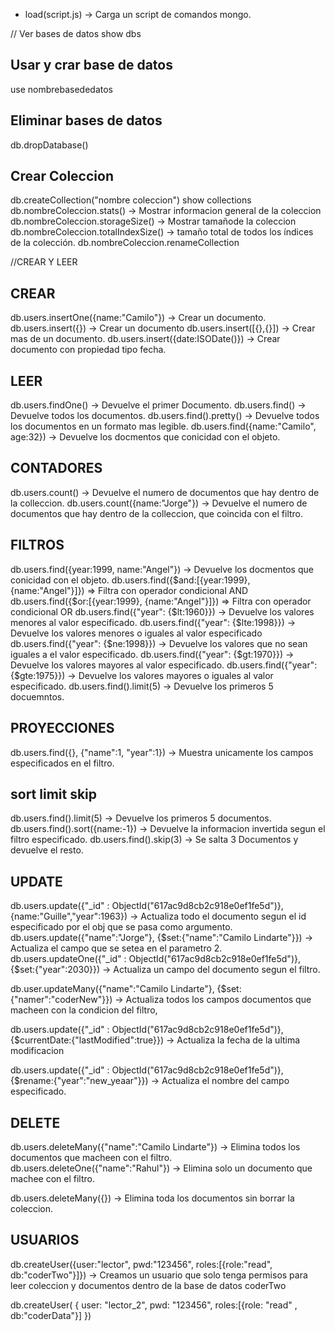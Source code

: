 - load(script.js) -> Carga un script de comandos mongo.

// Ver bases de datos
show dbs

## Usar y crar base de datos

use nombrebasededatos

## Eliminar bases de datos

db.dropDatabase()

## Crear Coleccion

db.createCollection("nombre coleccion")
show collections
db.nombreColeccion.stats() -> Mostrar informacion general de la coleccion
db.nombreColeccion.storageSize() -> Mostrar tamañode la coleccion
db.nombreColeccion.totalIndexSize() -> tamaño total de todos los índices de la colección.
db.nombreColeccion.renameCollection

//CREAR Y LEER

## CREAR

db.users.insertOne({name:"Camilo"}) -> Crear un documento.
db.users.insert({}) -> Crear un documento
db.users.insert([{},{}]) -> Crear mas de un documento.
db.users.insert({date:ISODate()}) -> Crear documento con propiedad tipo fecha.

## LEER

db.users.findOne() -> Devuelve el primer Documento.
db.users.find() -> Devuelve todos los documentos.
db.users.find().pretty() -> Devuelve todos los documentos en un formato mas legible.
db.users.find({name:"Camilo", age:32}) -> Devuelve los docmentos que conicidad con el objeto.

## CONTADORES

db.users.count() -> Devuelve el numero de documentos que hay dentro de la colleccion.
db.users.count({name:"Jorge"}) -> Devuelve el numero de documentos que hay dentro de la colleccion, que coincida con el filtro.

## FILTROS

db.users.find({year:1999, name:"Angel"}) -> Devuelve los docmentos que conicidad con el objeto.
db.users.find({$and:[{year:1999}, {name:"Angel"}]}) => Filtra con operador condicional AND
db.users.find({$or:[{year:1999}, {name:"Angel"}]}) => Filtra con operador condicional OR
db.users.find({"year": {$lt:1960}}) -> Devuelve los valores menores al valor especificado.
db.users.find({"year": {$lte:1998}}) -> Devuelve los valores menores o iguales al valor especificado
db.users.find({"year": {$ne:1998}}) -> Devuelve los valores que no sean iguales a el valor especificado.
db.users.find({"year": {$gt:1970}}) -> Devuelve los valores mayores al valor especificado.
db.users.find({"year": {$gte:1975}}) -> Devuelve los valores mayores o iguales al valor especificado.
db.users.find().limit(5) -> Devuelve los primeros 5 docuemntos.

## PROYECCIONES

db.users.find({}, {"name":1, "year":1}) -> Muestra unicamente los campos especificados en el filtro.

## sort limit skip

db.users.find().limit(5) -> Devuelve los primeros 5 documentos.
db.users.find().sort({name:-1}) -> Devuelve la informacion invertida segun el filtro especificado.
db.users.find().skip(3) -> Se salta 3 Documentos y devuelve el resto.

## UPDATE

db.users.update({"\_id" : ObjectId("617ac9d8cb2c918e0ef1fe5d")},{name:"Guille","year":1963}) -> Actualiza todo el documento segun el id especificado por el obj que se pasa como argumento.
db.users.update({"name":"Jorge"}, {$set:{"name":"Camilo Lindarte"}})
 -> Actualiza el campo que se setea en el parametro 2.
db.users.updateOne({"_id" : ObjectId("617ac9d8cb2c918e0ef1fe5d")}, {$set:{"year":2030}}) -> Actualiza un campo del documento segun el filtro.

db.user.updateMany({"name":"Camilo Lindarte"}, {$set:{"namer":"coderNew"}}) -> Actualiza todos los campos documentos que macheen con la condicion del filtro,

db.users.update({"\_id" : ObjectId("617ac9d8cb2c918e0ef1fe5d")}, {$currentDate:{"lastModified":true}}) -> Actualiza la fecha de la ultima modificacion

db.users.update({"\_id" : ObjectId("617ac9d8cb2c918e0ef1fe5d")}, {$rename:{"year":"new_yeaar"}}) -> Actualiza el nombre del campo especificado.

## DELETE

db.users.deleteMany({"name":"Camilo Lindarte"}) -> Elimina todos los documentos que macheen con el filtro.
db.users.deleteOne({"name":"Rahul"}) -> Elimina solo un documento que machee con el filtro.

db.users.deleteMany({}) -> Elimina toda los documentos sin borrar la coleccion.

## USUARIOS

db.createUser({user:"lector", pwd:"123456", roles:[{role:"read", db:"coderTwo"}]}) -> Creamos un usuario que solo tenga permisos para leer coleccion y documentos dentro de la base de datos coderTwo

db.createUser(
{
user: "lector_2",
pwd: "123456",
roles:[{role: "read" , db:"coderData"}]
})
